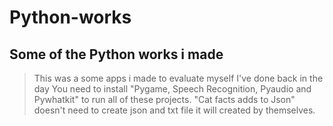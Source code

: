 # Python-works
## Some of the Python works i made
 > This was a some apps i made to evaluate myself I've done back in the day 
 > You need to install "Pygame, Speech Recognition, Pyaudio and Pywhatkit" to run all of these projects.
 > "Cat facts adds to Json" doesn't need to create json and txt file it will created by themselves.
